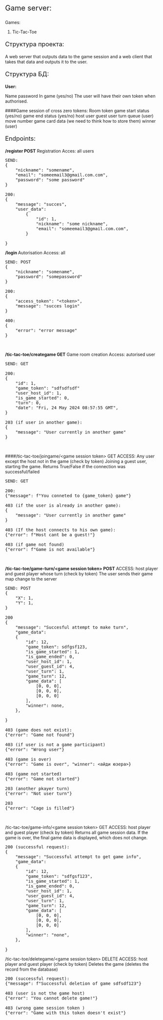 <p style="font-size: 24px;">Game server:</p>

Games:
1. Tic-Tac-Toe

<p style="font-size: 20px;">Структура проекта:</p>

A web server that outputs data to the game session and a web client that takes that data and outputs it to the user.

<p style="font-size: 20px;">Структура БД:</p>

<p><b>User:</b></p>
Name 
password
In game (yes/no)
The user will have their own token when authorised.

####Game session of cross zero tokens:
Room token
game start status (yes/no)
game end status (yes/no)
host user
guest user
turn queue (user)
move number
game card data (we need to think how to store them)
winner (user)

<p style="font-size: 20px;">Endpoints:</p>


<b>/register POST</b>
Registration
Acces: all users
<pre>
SEND: 
{
    "nickname": "somename",
    "email": "someemail3@gmail.com.com",
    "password": "some password"
}

200:
{
    "message": "succes",
    "user_data": 
        {
            "id": 1,
            "nickname": "some nickname",
            "email": "someemail3@gmail.com.com",
        }

}
</pre>

<b>/login </b>
Autorisation
Access: all
<pre>
SEND: POST
{
    "nickname": "somename",
    "password": "somepassword"
}

200: 
{
    "access_token": "&lt;token&gt;",
    "message": "succes login"
}

400:
{
    "error": "error message"
}


</pre>

<b>/tic-tac-toe/creategame GET</b>
Game room creation
Access: autorised user

<pre>
SEND: GET

200: 
{
    "id": 1, 
    "game_token": "sdfsdfsdf"
    "user_host_id": 1,
    "is_game_started": 0,
    "turn": 0,
    "date": "Fri, 24 May 2024 08:57:55 GMT",
}

203 (if user in another game):
{
    "message": "User currently in another game"
}


</pre>

####/tic-tac-toe/joingame/&lt;game session token&gt; GET
ACCESS: Any user except the host not in the game (check by token)
Joining a guest user, starting the game. Returns True/False if the connection was successful/failed

<pre>
SEND: GET

200:
{"message": f"You conneted to {game_token} game"}

403 (if the user is already in another game):
{
    "message": "User currently in another game"
}

403 (If the host connects to his own game):
{"error": f"Host cant be a guest!"}

403 (if game not found)
{"error": f"Game is not available"}


</pre>


<b>/tic-tac-toe/game-turn/&lt;game session token&gt; POST</b>
ACCESS: host player and guest player whose turn (check by token)
The user sends their game map change to the server

<pre>
SEND: POST 
{
    "X": 1,
    "Y": 1, 
}

200 
{
    "message": "Succesful attempt to make turn", 
    "game_data": 
    {
        "id": 12,
        "game_token": sdfgsf123,
        "is_game_started": 1,
        "is_game_ended": 0,
        "user_host_id": 1,
        "user_guest_id": 4,
        "user_turn": 1,
        "game_turn": 12,
        "game_data": [
            [0, 0, 0],
            [0, 0, 0],
            [0, 0, 0]
        ],
        "winner": none,
    },

}

403 (game does not exist):
{"error": "Game not found"}

403 (if user is not a game participant)
{"error": "Wrong user"}

403 (game is over)
{"error": "Game is over", "winner": &lt;айди юзера&gt;}

403 (game not started)
{"error": "Game not started"}

203 (another pkayer turn)
{"error": "Not user turn"}

203
{"error": "Cage is filled"}


</pre>

/tic-tac-toe/game-info/&lt;game session token&gt; GET
ACCESS: host player and guest player (check by token)
Returns all game session data. If the game is over, the final game data is displayed, which does not change.

<pre>
200 (successful request):
{
    "message": "Successful attempt to get game info",
    "game_data":
    {
        "id": 12,
        "game_token": "sdfgsf123",
        "is_game_started": 1,
        "is_game_ended": 0,
        "user_host_id": 1,
        "user_guest_id": 4,
        "user_turn": 1,
        "game_turn": 12,
        "game_data": [
            [0, 0, 0],
            [0, 0, 0],
            [0, 0, 0]
        ],
        "winner": "none",
    },

}
</pre>

/tic-tac-toe/deletegame/&lt;game session token&gt; DELETE
 ACCESS: host player and guest player (check by token)
 Deletes the game (deletes the record from the database)

<pre>
200 (successful request):
{"message": f"Successful deletion of game sdfsdf123"}

403 (user is not the game host)
{"error": "You cannot delete game!"}

403 (wrong game session token )
{"error": "Game with this token doesn't exist"}
</pre>
